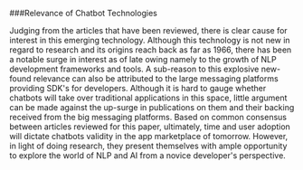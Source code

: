 ###Relevance of Chatbot Technologies

Judging from the articles that have been reviewed, there is clear cause for interest in this emerging technology. Although this technology is not new in regard to research and its origins reach back as far as 1966, there has been a notable surge in interest as of late owing namely to the growth of NLP development frameworks and tools. A sub-reason to this explosive new-found relevance can also be attributed to the large messaging platforms providing SDK's for developers. Although it is hard to gauge whether chatbots will take over traditional applications in this space, little argument can be made against the up-surge in publications on them and their backing received from the big messaging platforms. Based on common consensus between articles reviewed for this paper, ultimately, time and user adoption will dictate chatbots validity in the app marketplace of tomorrow. However, in light of doing research, they present themselves with ample opportunity to explore the world of NLP and AI from a novice developer's perspective. 

<!--Citation should be given after "1966"-->
